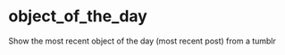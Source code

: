 object_of_the_day
=================

Show the most recent object of the day (most recent post) from a tumblr
